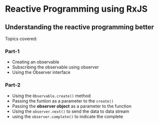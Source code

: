 # Reactive Programming using RxJS
## Understanding the reactive programming better

Topics covered:
### Part-1
* Creating an observable
* Subscribing the observable using observer
* Using the Observer interface

### Part-2
* Using the `Observable.create()` method
* Passing the funtion as a parameter to the `create()`
* Passing the **observer object** as a parameter to the function
* Using the `observer.next()` to send the data to data stream
* using the `observer.complete()` to indicate the complete